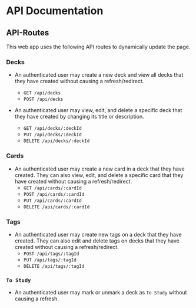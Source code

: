 # API Documentation

## API-Routes

This web app uses the following API routes to dynamically update the page.

### Decks
* An authenticated user may create a new deck and view all decks that they have created without causing a refresh/redirect.
    * `GET /api/decks`
    * `POST /api/decks`

* An authenticated user may view, edit, and delete a specific deck that they have created by changing its title or description.
    * `GET /api/decks/:deckId`
    * `PUT /api/decks/:deckId`
    * `DELETE /api/decks/:deckId`

### Cards
* An authenticated user may create a new card in a deck that they have created. They can also view, edit, and delete a specific card that they have created without causing a refresh/redirect.
    * `GET /api/cards/:cardId`
    * `POST /api/cards/:cardId`
    * `PUT /api/cards/:cardId`
    * `DELETE /api/cards/:cardId`

### Tags
* An authenticated user may create new tags on a deck that they have created. They can also edit and delete tags on decks that they have created without causing a refresh/redirect.
    * `POST /api/tags/:tagId`
    * `PUT /api/tags/:tagId`
    * `DELETE /api/tags/:tagId`

### `To Study`
* An authenticated user may mark or unmark a deck as `To Study` without causing a refresh.
